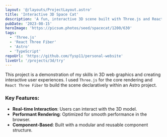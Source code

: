 ```yaml
---
layout: '@/layouts/ProjectLayout.astro'
title: 'Interactive 3D Space Cat'
description: 'A fun, interactive 3D scene built with Three.js and React Three Fiber, showcasing real-time rendering and user interaction.'
pubDate: '2023-08-15'
heroImage: 'https://picsum.photos/seed/spacecat/1200/630'
tags:
  - 'Three.js'
  - 'React Three Fiber'
  - 'Astro'
  - 'TypeScript'
repoUrl: 'https://github.com/fysp11/personal-website'
liveUrl: '/projects/3d/try'
---
```


This project is a demonstration of my skills in 3D web graphics and creating interactive user experiences. I used `Three.js` for the core rendering and `React Three Fiber` to build the scene declaratively within an Astro project.

### Key Features:

- **Real-time Interaction**: Users can interact with the 3D model.
- **Performant Rendering**: Optimized for smooth performance in the browser.
- **Component-Based**: Built with a modular and reusable component structure.



